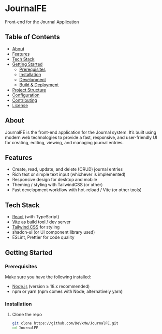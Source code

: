 # JournalFE

Front-end for the Journal Application

## Table of Contents

- [About](#about)  
- [Features](#features)  
- [Tech Stack](#tech-stack)  
- [Getting Started](#getting-started)  
  - [Prerequisites](#prerequisites)  
  - [Installation](#installation)  
  - [Development](#development)  
  - [Build & Deployment](#build--deployment)  
- [Project Structure](#project-structure)  
- [Configuration](#configuration)  
- [Contributing](#contributing)  
- [License](#license)  

## About

JournalFE is the front-end application for the Journal system. It’s built using modern web technologies to provide a fast, responsive, and user-friendly UI for creating, editing, viewing, and managing journal entries.

## Features

- Create, read, update, and delete (CRUD) journal entries  
- Rich text or simple text input (whichever is implemented)  
- Responsive design for desktop and mobile  
- Theming / styling with TailwindCSS (or other)  
- Fast development workflow with hot-reload / Vite (or other tools)  

## Tech Stack

- [React](https://reactjs.org/) (with TypeScript)  
- [Vite](https://vitejs.dev/) as build tool / dev server  
- [Tailwind CSS](https://tailwindcss.com/) for styling  
- shadcn-ui (or UI component library used)  
- ESLint, Prettier for code quality  

## Getting Started

### Prerequisites

Make sure you have the following installed:

- [Node.js](https://nodejs.org/) (version ≥ 18.x recommended)  
- npm or yarn (npm comes with Node; alternatively yarn)  

### Installation

1. Clone the repo  
   ```bash
   git clone https://github.com/DeVxMe/JournalFE.git
   cd JournalFE
